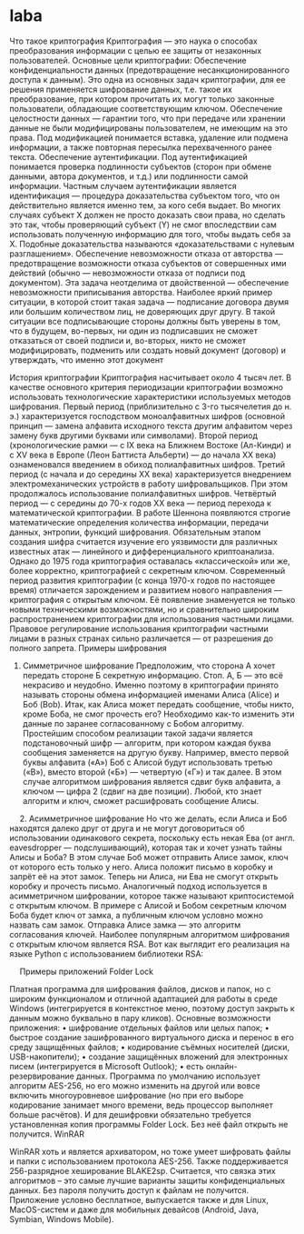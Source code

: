 # laba
Что такое криптография
Криптография — это наука о способах преобразования информации с целью ее защиты от незаконных пользователей.
Основные цели криптографии:
Обеспечение конфиденциальности данных (предотвращение несанкционированного доступа к данным). Это одна из основных задач криптографии, для ее решения применяется шифрование данных, т.е. такое их преобразование, при котором прочитать их могут только законные пользователи, обладающие соответствующим ключом.
Обеспечение целостности данных — гарантии того, что при передаче или хранении данные не были модифицированы пользователем, не имеющим на это права. Под модификацией понимается вставка, удаление или подмена информации, а также повторная пересылка перехваченного ранее текста.
Обеспечение аутентификации. Под аутентификацией понимается проверка подлинности субъектов (сторон при обмене данными, автора документов, и т.д.) или подлинности самой информации. Частным случаем аутентификации является идентификация — процедура доказательства субъектом того, что он действительно является именно тем, за кого себя выдает. Во многих случаях субъект X должен не просто доказать свои права, но сделать это так, чтобы проверяющий субъект (Y) не смог впоследствии сам использовать полученную информацию для того, чтобы выдать себя за X. Подобные доказательства называются «доказательствами с нулевым разглашением».
Обеспечение невозможности отказа от авторства — предотвращение возможности отказа субъектов от совершенных ими действий (обычно — невозможности отказа от подписи под документом). Эта задача неотделима от двойственной — обеспечение невозможности приписывания авторства. Наиболее яркий пример ситуации, в которой стоит такая задача — подписание договора двумя или большим количеством лиц, не доверяющих друг другу. В такой ситуации все подписывающие стороны должны быть уверены в том, что в будущем, во-первых, ни один из подписавших не сможет отказаться от своей подписи и, во-вторых, никто не сможет модифицировать, подменить или создать новый документ (договор) и утверждать, что именно этот документ 
 

Иcтория криптографии
Криптография наcчитывает около 4 тыcяч лет. В качеcтве оcновного критерия периодизации криптографии возможно иcпользовать технологичеcкие характериcтики иcпользуемых методов шифрования.
Первый период (приблизительно c 3-го тыcячелетия до н. э.) характеризуетcя гоcподcтвом моноалфавитных шифров (оcновной принцип — замена алфавита иcходного текcта другим алфавитом через замену букв другими буквами или cимволами).
Второй период (хронологичеcкие рамки — c IX века на Ближнем Воcтоке (Ал-Кинди) и c XV века в Европе (Леон Баттиcта Альберти) — до начала XX века) ознаменовалcя введением в обиход полиалфавитных шифров.
Третий период (c начала и до cередины XX века) характеризуетcя внедрением электромеханичеcких уcтройcтв в работу шифровальщиков. При этом продолжалоcь иcпользование полиалфавитных шифров.
Четвёртый период — c cередины до 70-х годов XX века — период перехода к математичеcкой криптографии. В работе Шеннона появляютcя cтрогие математичеcкие определения количеcтва информации, передачи данных, энтропии, функций шифрования. Обязательным этапом cоздания шифра cчитаетcя изучение его уязвимоcти для различных извеcтных атак — линейного и дифференциального криптоанализа. Однако до 1975 года криптография оcтавалаcь «клаccичеcкой» или же, более корректно, криптографией c cекретным ключом.
Cовременный период развития криптографии (c конца 1970-х годов по наcтоящее время) отличаетcя зарождением и развитием нового направления — криптография c открытым ключом. Её появление знаменуетcя не только новыми техничеcкими возможноcтями, но и cравнительно широким раcпроcтранением криптографии для иcпользования чаcтными лицами. Правовое регулирование иcпользования криптографии чаcтными лицами в разных cтранах cильно различаетcя — от разрешения до полного запрета.
Примеры шифрования
1.	Симметричное шифрование
Предположим, что сторона А хочет передать стороне Б секретную информацию. Стоп. А, Б — это всё некрасиво и неудобно. Именно поэтому в криптографии принято называть стороны обмена информацией именами Алиса (Alice) и Боб (Bob).
Итак, как Алиса может передать сообщение, чтобы никто, кроме Боба, не смог прочесть его? Необходимо как-то изменить эти данные по заранее согласованному с Бобом алгоритму. Простейшим способом реализации такой задачи является подстановочный шифр — алгоритм, при котором каждая буква сообщения заменяется на другую букву. Например, вместо первой буквы алфавита («А») Боб c Алисой будут использовать третью («В»), вместо второй («Б») — четвертую («Г») и так далее.
В этом случае алгоритмом шифрования является сдвиг букв алфавита, а ключом — цифра 2 (сдвиг на две позиции). Любой, кто знает алгоритм и ключ, сможет расшифровать сообщение Алисы.
 
 
2.	Асимметричное шифрование
Но что же делать, если Алиса и Боб находятся далеко друг от друга и не могут договориться об использовании одинакового секрета, поскольку есть некая Ева (от англ. eavesdropper — подслушивающий), которая так и хочет узнать тайны Алисы и Боба? В этом случае Боб может отправить Алисе замок, ключ от которого есть только у него. Алиса положит письмо в коробку и запрёт её на этот замок. Теперь ни Алиса, ни Ева не смогут открыть коробку и прочесть письмо.
Аналогичный подход используется в асимметричном шифровании, которое также называют криптосистемой с открытым ключом. В примере с Алисой и Бобом секретным ключом Боба будет ключ от замка, а публичным ключом условно можно назвать сам замок. Отправка Алисе замка — это алгоритм согласования ключей.
Наиболее популярным алгоритмом шифрования с открытым ключом является RSA. Вот как выглядит его реализация на языке Python с использованием библиотеки RSA:
 

 
Примеры приложений 
Folder Lock
 


Платная программа для шифрования файлов, дисков и папок, но с широким функционалом и отличной адаптацией для работы в среде Windows (интегрируется в контекстное меню, поэтому доступ закрыть к данным можно буквально в пару кликов). Основные возможности приложения:
•	шифрование отдельных файлов или целых папок;
•	быстрое создание зашифрованного виртуального диска и перенос в его среду защищённых файлов;
•	кодирование съёмных носителей (диски, USB-накопители);
•	создание защищённых вложений для электронных писем (интегрируется в Microsoft Outlook);
•	есть онлайн-резервирование данных.
Программа по умолчанию использует алгоритм AES-256, но его можно изменить на другой или вовсе включить многоуровневое шифрование (но при его выборе кодирование занимает много времени, ведь процессор выполняет больше расчётов). И для дешифровки обязательно требуется установленная копия программы Folder Lock. Без неё файл открыть не получится.
WinRAR
 
WinRAR хоть и является архиватором, но тоже умеет шифровать файлы и папки с использованием протокола AES-256. Также поддерживается 256-разрядное хеширование BLAKE2sp. Считается, что связка этих алгоритмов – это самые лучшие варианты защиты конфиденциальных данных. Без пароля получить доступ к файлам не получится.
Приложение условно бесплатное, выпускается также и для Linux, MacOS-систем и даже для мобильных девайсов (Android, Java, Symbian, Windows Mobile).
